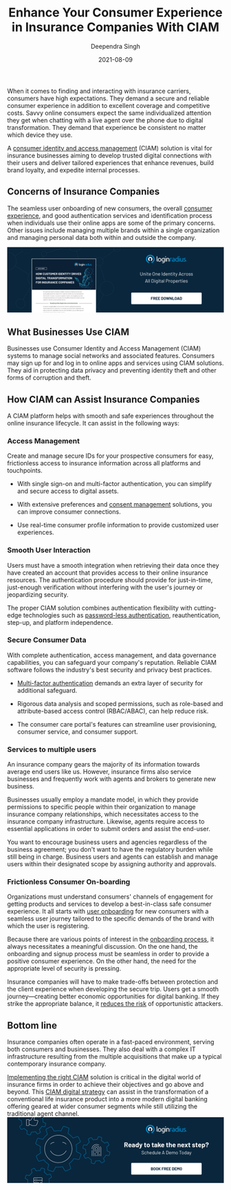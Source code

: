 ﻿---
title: "Enhance Your Consumer Experience in Insurance Companies With CIAM"
date: "2021-08-09"
coverImage: "couple-meeting-with-insurance-agent.jpg"
category: ["loginradius"]
featured: false 
author: "Deependra Singh"
description: "Unaided consumer interactions are a lost opportunity. The main goal of an insurance company should be to reduce the time taken in all their consumer interactions and increase the consumer experience level. This can only happen by implementing excellent systems and processes, which is where a CIAM comes into play."
metadescription: "Prioritize consumers in insurance companies by adapting to the digital transformation with CIAM for improved consumer experience and enhanced frictionless service."
metatitle: "How to Enhance CIAM Experience in Insurance Companies"
---

When it comes to finding and interacting with insurance carriers, consumers have high expectations. They demand a secure and reliable consumer experience in addition to excellent coverage and competitive costs. Savvy online consumers expect the same individualized attention they get when chatting with a live agent over the phone due to digital transformation. They demand that experience be consistent no matter which device they use.

  

A [consumer identity and access management](https://www.loginradius.com/blog/start-with-identity/customer-identity-and-access-management/) (CIAM) solution is vital for insurance businesses aiming to develop trusted digital connections with their users and deliver tailored experiences that enhance revenues, build brand loyalty, and expedite internal processes.

  

## Concerns of Insurance Companies

  

The seamless user onboarding of new consumers, the overall [consumer experience](https://www.loginradius.com/resource/how-customer-identity-drives-digital-transformation-for-insurance-companies-2/), and good authentication services and identification process when individuals use their online apps are some of the primary concerns. Other issues include managing multiple brands within a single organization and managing personal data both within and outside the company.

[![How-Customer-Identity-Drives-Digital-Transformation-for-Insurance-Companies](How-Customer-Identity-Drives-Digital-Transformation-for-Insurance-Companies.png)](https://www.loginradius.com/resource/how-customer-identity-drives-digital-transformation-for-insurance-companies-2/)   

## What Businesses Use CIAM

  

Businesses use Consumer Identity and Access Management (CIAM) systems to manage social networks and associated features. Consumers may sign up for and log in to online apps and services using CIAM solutions. They aid in protecting data privacy and preventing identity theft and other forms of corruption and theft.

  

## How CIAM can Assist Insurance Companies

  

A CIAM platform helps with smooth and safe experiences throughout the online insurance lifecycle. It can assist in the following ways:

  

### Access Management

Create and manage secure IDs for your prospective consumers for easy, frictionless access to insurance information across all platforms and touchpoints.

-   With single sign-on and multi-factor authentication, you can simplify and secure access to digital assets.
    
-   With extensive preferences and [consent management](https://www.loginradius.com/consent-management/) solutions, you can improve consumer connections.
    
-   Use real-time consumer profile information to provide customized user experiences.
    

  

### Smooth User Interaction

Users must have a smooth integration when retrieving their data once they have created an account that provides access to their online insurance resources. The authentication procedure should provide for just-in-time, just-enough verification without interfering with the user's journey or jeopardizing security.

  

The proper CIAM solution combines authentication flexibility with cutting-edge technologies such as [password-less authentication](https://www.loginradius.com/blog/start-with-identity/passwordless-authentication-the-future-of-identity-and-security/), reauthentication, step-up, and platform independence.

  

### Secure Consumer Data

With complete authentication, access management, and data governance capabilities, you can safeguard your company's reputation. Reliable CIAM software follows the industry's best security and privacy best practices.

-   [Multi-factor authentication](https://www.loginradius.com/multi-factor-authentication/) demands an extra layer of security for additional safeguard.
    
-   Rigorous data analysis and scoped permissions, such as role-based and attribute-based access control (RBAC/ABAC), can help reduce risk.
    
-   The consumer care portal's features can streamline user provisioning, consumer service, and consumer support.
    

  

### Services to multiple users

An insurance company gears the majority of its information towards average end users like us. However, insurance firms also service businesses and frequently work with agents and brokers to generate new business.

  

Businesses usually employ a mandate model, in which they provide permissions to specific people within their organization to manage insurance company relationships, which necessitates access to the insurance company infrastructure. Likewise, agents require access to essential applications in order to submit orders and assist the end-user.

  

You want to encourage business users and agencies regardless of the business agreement; you don't want to have the regulatory burden while still being in charge. Business users and agents can establish and manage users within their designated scope by assigning authority and approvals.



### Frictionless Consumer On-boarding

  

Organizations must understand consumers' channels of engagement for getting products and services to develop a best-in-class safe consumer experience. It all starts with  [user onboarding](https://www.loginradius.com/blog/fuel/importance-customer-onboarding/) for new consumers with a seamless user journey tailored to the specific demands of the brand with which the user is registering.

  

Because there are various points of interest in the [onboarding process](https://www.loginradius.com/blog/start-with-identity/user-onboarding-revamp-application/), it always necessitates a meaningful discussion. On the one hand, the onboarding and signup process must be seamless in order to provide a positive consumer experience. On the other hand, the need for the appropriate level of security is pressing.

  

Insurance companies will have to make trade-offs between protection and the client experience when developing the secure trip. Users get a smooth journey—creating better economic opportunities for digital banking. If they strike the appropriate balance, it [reduces the risk](https://www.loginradius.com/blog/start-with-identity/risk-based-authentication/) of opportunistic attackers.

  

## Bottom line

  

Insurance companies often operate in a fast-paced environment, serving both consumers and businesses. They also deal with a complex IT infrastructure resulting from the multiple acquisitions that make up a typical contemporary insurance company.

  

[Implementing the right CIAM](https://www.loginradius.com/) solution is critical in the digital world of insurance firms in order to achieve their objectives and go above and beyond. This [CIAM digital strategy](https://www.loginradius.com/blog/start-with-identity/digital-transformation-consumer-iam/) can assist in the transformation of a conventional life insurance product into a more modern digital banking offering geared at wider consumer segments while still utilizing the traditional agent channel.
[![book-a-demo-Consultation](../../assets/book-a-demo-loginradius.png)](https://www.loginradius.com/book-a-demo/)